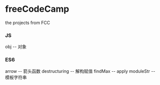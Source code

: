# freeCodeCamp
the projects from FCC

### JS
obj -- 对象

### ES6
arrow -- 箭头函数
destructuring -- 解构赋值
findMax -- apply
moduleStr -- 模板字符串
